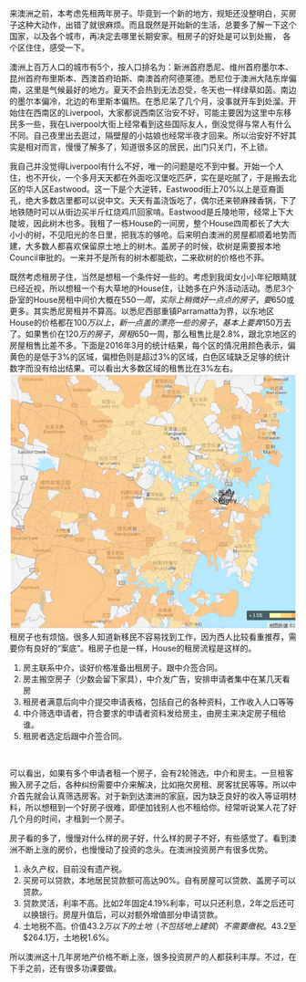 来澳洲之前，本考虑先租两年房子。毕竟到一个新的地方，规矩还没整明白，买房子这种大动作，出错了就很麻烦。而且既然是开始新的生活，总要多了解一下这个国家，以及各个城市，再决定去哪里长期安家。租房子的好处是可以到处搬， 各个区住住，感受一下。
<br />

澳洲上百万人口的城市有5个，按人口排名为：新洲首府悉尼、维州首府墨尔本、昆州首府布里斯本、西澳首府珀斯、南澳首府阿德莱德。悉尼位于澳洲大陆东岸偏南，这里是气候最好的地方。夏天不会热到无法忍受，冬天也一样绿草如茵。南边的墨尔本偏冷，北边的布里斯本偏热。在悉尼呆了几个月，没事就开车到处溜。开始住在西南区的Liverpool，大家都说西南区治安不好，可能主要因为这里中东移民多一些，我在Liverpool大街上经常看到这些国际友人，倒没觉得与常人有什么不同。自己夜里出去逛过，隔壁屋的小姑娘也经常半夜才回来。所以治安好不好其实是相对而言，慢慢了解多了，知道很多区的居民，出门只关门，不上锁。
<br />

我自己并没觉得Liverpool有什么不好，唯一的问题是吃不到中餐。开始一个人住，也不开伙，一个多月天天都在外面吃汉堡吃匹萨，实在是吃腻了，于是搬去北区的华人区Eastwood。这一下是个大逆转，Eastwood街上70%以上是亚裔面孔，绝大多数店里都可以说中文。天天有盖浇饭吃了，偶尔还来顿麻辣香锅，下了地铁随时可以从街边买半斤红烧鸡爪回家啃。Eastwood是丘陵地带，经常上下大陡坡，因此树木也多。我租了一栋House的一间房，整个House四周都长了大大小小的树，不见阳光的冬日里，把我冻的够呛。后来明白澳洲的房屋都顺着地势而建，大多数人都喜欢保留原土地上的树木。盖房子的时候，砍树是需要报本地Council审批的。一来并不是所有的树木都能砍，二来砍树的价格也不菲。
<br />

既然考虑租房子住，当然是想租一个条件好一些的。考虑到我闺女小小年纪眼睛就已经近视，所以想租一个有大草地的House住，让她多在户外活动活动。悉尼3个卧室的House房租中间价大概在$550一周，实际上稍微好一点点的房子，要$650或更多。其实悉尼房租并不算高。以悉尼西部重镇Parramatta为界，以东地区House的价格都在$100万以上，新一点盖的漂亮一些的房子，基本上要奔$150万去了。如果售价在$120万的房子，房租$650一周，那么租售比是2.8%，跟北京地区的房屋租售比差不多。下面是2016年3月的统计结果，每个区的情况用颜色表示，偏黄色的是低于3%的区域，偏橙色则是超过3%的区域，白色区域缺乏足够的统计数字而没有给出结果。可以看出大多数区域的租售比在3%左右。
<br />
![](../images/Untitled.jpg)<br />
租房子也有烦恼。很多人知道新移民不容易找到工作，因为西人比较看重推荐，需要你有良好的“案底”。租房子也是一样，House的租房流程是这样的。
1.	房主联系中介，谈好价格准备出租房子。跟中介签合同。
2.	房主搬空房子（少数会留下家具），中介发广告，安排申请者集中在某几天看房
3.	租房者满意后向中介提交申请表格，包括自己的各种资料，工作收入人口等等
4.	中介筛选申请者，符合要求的申请者资料发给房主，由房主来决定房子租给谁。
5.	租房者选定后跟中介签合同。
<br />

可以看出，如果有多个申请者租一个房子，会有2轮筛选，中介和房主。一旦租客搬入房子之后，各种纠纷需要中介来解决，比如拖欠房租、房客扰民等等。所以中介首先就会认真筛选房客。对于新到达澳洲的家庭，因为缺乏良好的收入等证明材料，所以想租到一个好房子很难，即便加钱别人也不租给你。经常听说某人花了好几个月的时间，才租到一个房子。
<br />

房子看的多了，慢慢对什么样的房子好，什么样的房子不好，有些感觉了。看到澳洲不断上涨的房价，也慢慢动了投资的念头。在澳洲投资房产有很多优势。
1.	永久产权，目前没有遗产税。
2.	买房可以贷款，本地居民贷款额可高达90%。自有房屋可以贷款、盖房子可以贷款。
3.	贷款灵活，利率不高。比如2年固定4.19%利率，可以只还利息，2年之后还可以换银行。房屋升值后，可以对额外增值部分申请贷款。
4.	土地税不高。价值$43.2万以下的土地（不包括地上建筑）不需要缴税。$43.2至$264.1万，土地税1.6%。

所以澳洲这十几年房地产价格不断上涨，很多投资房产的人都获利丰厚。不过，在下手之前，还有很多功课要做。

